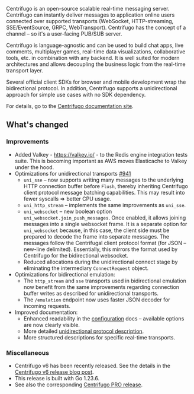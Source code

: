 Centrifugo is an open-source scalable real-time messaging server. Centrifugo can instantly deliver messages to application online users connected over supported transports (WebSocket, HTTP-streaming, SSE/EventSource, GRPC, WebTransport). Centrifugo has the concept of a channel – so it's a user-facing PUB/SUB server.

Centrifugo is language-agnostic and can be used to build chat apps, live comments, multiplayer games, real-time data visualizations, collaborative tools, etc. in combination with any backend. It is well suited for modern architectures and allows decoupling the business logic from the real-time transport layer.

Several official client SDKs for browser and mobile development wrap the bidirectional protocol. In addition, Centrifugo supports a unidirectional approach for simple use cases with no SDK dependency.

For details, go to the [Centrifugo documentation site](https://centrifugal.dev).

## What's changed

### Improvements

* Added Valkey - https://valkey.io/ - to the Redis engine integration tests suite. This is becoming important as AWS moves Elasticache to Valkey under the hood.
* Optimizations for unidirectional transports [#941](https://github.com/centrifugal/centrifugo/pull/941)
    * `uni_sse` – now supports writing many messages to the underlying HTTP connection buffer before `Flush`, thereby inheriting Centrifugo client protocol message batching capabilities. This may result into fewer syscalls => better CPU usage.
    * `uni_http_stream` – implements the same improvements as `uni_sse`.
    * `uni_websocket` – new boolean option `uni_websocket.join_push_messages`. Once enabled, it allows joining messages into a single websocket frame. It is a separate option for `uni_websocket` because, in this case, the client side must be prepared to decode the frame into separate messages. The messages follow the Centrifugal client protocol format (for JSON – new-line delimited). Essentially, this mirrors the format used by Centrifugo for the bidirectional websocket.
    * Reduced allocations during the unidirectional connect stage by eliminating the intermediary `ConnectRequest` object.
* Optimizations for bidirectional emulation:
    * The `http_stream` and `sse` transports used in bidirectional emulation now benefit from the same improvements regarding connection buffer writes as described for unidirectional transports.
    * The `/emulation` endpoint now uses faster JSON decoder for incoming requests.
* Improved documentation:
    * Enhanced readability in the [configuration](https://centrifugal.dev/docs/server/configuration) docs – available options are now clearly visible.
    * More detailed [unidirectional protocol description](https://centrifugal.dev/docs/transports/uni_client_protocol).
    * More structured descriptions for specific real-time transports.

### Miscellaneous

* Centrifugo v6 has been recently released. See the details in the [Centrifugo v6 release blog post](https://centrifugal.dev/blog/2025/01/16/centrifugo-v6-released).
* This release is built with Go 1.23.6.
* See also the corresponding [Centrifugo PRO release](https://github.com/centrifugal/centrifugo-pro/releases/tag/v6.0.3).
